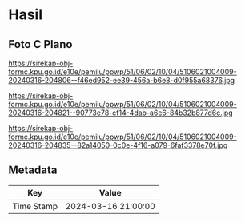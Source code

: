 # Hasil

## Foto C Plano

https://sirekap-obj-formc.kpu.go.id/e10e/pemilu/ppwp/51/06/02/10/04/5106021004009-20240316-204806--f46ed952-ee39-456a-b6e8-d0f955a68376.jpg

https://sirekap-obj-formc.kpu.go.id/e10e/pemilu/ppwp/51/06/02/10/04/5106021004009-20240316-204821--90773e78-cf14-4dab-a6e6-84b32b877d6c.jpg

https://sirekap-obj-formc.kpu.go.id/e10e/pemilu/ppwp/51/06/02/10/04/5106021004009-20240316-204835--82a14050-0c0e-4f16-a079-6faf3378e70f.jpg


## Metadata

| Key        | Value               |
| ---------- | ------------------- |
| Time Stamp | 2024-03-16 21:00:00 |



